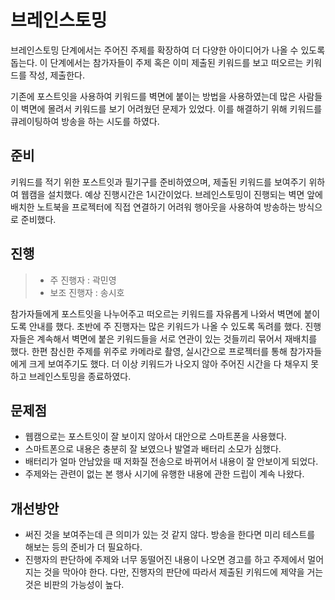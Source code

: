 # 브레인스토밍

브레인스토밍 단계에서는 주어진 주제를 확장하여 더 다양한 아이디어가 나올 수 있도록 돕는다.
이 단계에서는 참가자들이 주제 혹은 이미 제출된 키워드를 보고 떠오르는 키워드를 작성, 제출한다.

기존에 포스트잇을 사용하여 키워드를 벽면에 붙이는 방법을 사용하였는데 많은 사람들이 벽면에 몰려서 키워드를 보기 어려웠던 문제가 있었다.
이를 해결하기 위해 키워드를 큐레이팅하여 방송을 하는 시도를 하였다.

## 준비

키워드를 적기 위한 포스트잇과 필기구를 준비하였으며, 제출된 키워드를 보여주기 위하여 웹캠을 설치했다. 예상 진행시간은 1시간이었다.
브레인스토밍이 진행되는 벽면 앞에 배치한 노트북을 프로젝터에 직접 연결하기 어려워 행아웃을 사용하여 방송하는 방식으로 준비했다.

## 진행

> * 주 진행자 : 곽민영
> * 보조 진행자 : 송시호

참가자들에게 포스트잇을 나누어주고 떠오르는 키워드를 자유롭게 나와서 벽면에 붙이도록 안내를 했다.
초반에 주 진행자는 많은 키워드가 나올 수 있도록 독려를 했다.
진행자들은 계속해서 벽면에 붙은 키워드들을 서로 연관이 있는 것들끼리 묶어서 재배치를 했다.
한편 참신한 주제를 위주로 카메라로 촬영, 실시간으로 프로젝터를 통해 참가자들에게 크게 보여주기도 했다.
더 이상 키워드가 나오지 않아 주어진 시간을 다 채우지 못하고 브레인스토밍을 종료하였다.

## 문제점

* 웹캠으로는 포스트잇이 잘 보이지 않아서 대안으로 스마트폰을 사용했다.
* 스마트폰으로 내용은 충분히 잘 보였으나 발열과 배터리 소모가 심했다.
* 배터리가 얼마 안남았을 때 저화질 전송으로 바뀌어서 내용이 잘 안보이게 되었다.
* 주제와는 관련이 없는 본 행사 시기에 유행한 내용에 관한 드립이 계속 나왔다.

## 개선방안

* 써진 것을 보여주는데 큰 의미가 있는 것 같지 않다. 방송을 한다면 미리 테스트를 해보는 등의 준비가 더 필요하다.
* 진행자의 판단하에 주제와 너무 동떨어진 내용이 나오면 경고를 하고 주제에서 멀어지는 것을 막아야 한다.
  다만, 진행자의 판단에 따라서 제출된 키워드에 제약을 거는 것은 비판의 가능성이 높다.
